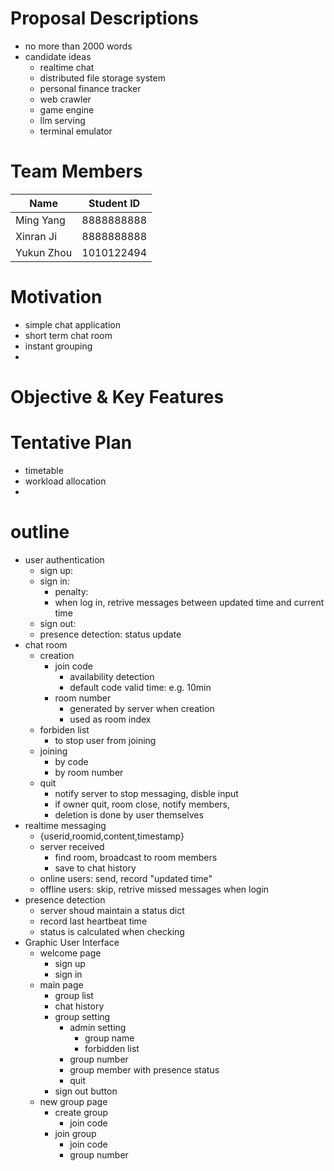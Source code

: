 # Proposal Descriptions
- no more than 2000 words
- candidate ideas
  - realtime chat
  - distributed file storage system
  - personal finance tracker
  - web crawler
  - game engine
  - llm serving
  - terminal emulator

# Team Members
| Name       | Student ID |
| ---------- | ---------- |
| Ming Yang  | 8888888888 |
| Xinran Ji  | 8888888888 |
| Yukun Zhou | 1010122494 |

# Motivation
- simple chat application
- short term chat room
- instant grouping
- 
# Objective & Key Features

# Tentative Plan
- timetable
- workload allocation
- 

# outline
- user authentication
  - sign up: 
  - sign in: 
    - penalty: 
    - when log in, retrive messages between updated time and current time
  - sign out: 
  - presence detection: status update
- chat room
  - creation
    - join code
      - availability detection
      - default code valid time: e.g. 10min
    - room number
      - generated by server when creation
      - used as room index
  - forbiden list
    - to stop user from joining
  - joining
    - by code
    - by room number
  - quit
    - notify server to stop messaging, disble input
    - if owner quit, room close, notify members, 
    - deletion is done by user themselves
- realtime messaging
  - {userid,roomid,content,timestamp}
  - server received
    - find room, broadcast to room members
    - save to chat history
  - online users: send, record "updated time"
  - offline users: skip, retrive missed messages when login
- presence detection
  - server shoud maintain a status dict
  - record last heartbeat time
  - status is calculated when checking
- Graphic User Interface
  - welcome page
    - sign up
    - sign in
  - main page
    - group list
    - chat history
    - group setting
      - admin setting
        - group name
        - forbidden list
      - group number
      - group member with presence status
      - quit
    - sign out button
  - new group page
    - create group
      - join code
    - join group
      - join code
      - group number
